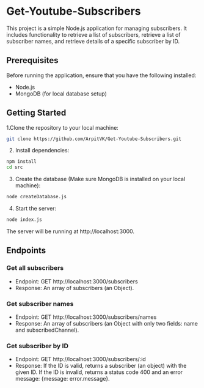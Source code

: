# Get-Youtube-Subscribers

This project is a simple Node.js application for managing subscribers. It includes functionality to  retrieve a list of subscribers, retrieve a list of subscriber names, and retrieve details of a specific subscriber by ID.

## Prerequisites
Before running the application, ensure that you have the following installed:

- Node.js
- MongoDB (for local database setup)
## Getting Started
1.Clone the repository to your local machine:

```bash
git clone https://github.com/ArpitVK/Get-Youtube-Subscribers.git
```
2. Install dependencies:

```bash
npm install
cd src
```
3. Create the database (Make sure MongoDB is installed on your local machine):

```bash
node createDatabase.js
```
4. Start the server:

```bash
node index.js
```
 The server will be running at http://localhost:3000.

## Endpoints
### Get all subscribers
- Endpoint: GET http://localhost:3000/subscribers
- Response: An array of subscribers (an Object).
### Get subscriber names
- Endpoint: GET http://localhost:3000/subscribers/names
- Response: An array of subscribers (an Object with only two fields: name and subscribedChannel).
### Get subscriber by ID
- Endpoint: GET http://localhost:3000/subscribers/:id
- Response:
If the ID is valid, returns a subscriber (an object) with the given ID.
If the ID is invalid, returns a status code 400 and an error message: {message: error.message}.
